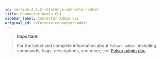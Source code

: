 ```yaml
---
id: version-2.6.2-reference-connector-admin
title: Connector Admin CLI
sidebar_label: Connector Admin CLI
original_id: reference-connector-admin
---
```


> **Important**
>
> For the latest and complete information about `Pulsar admin`, including commands, flags, descriptions, and more, see [Pulsar admin doc](https://pulsar.apache.org/tools/pulsar-admin/).
> 